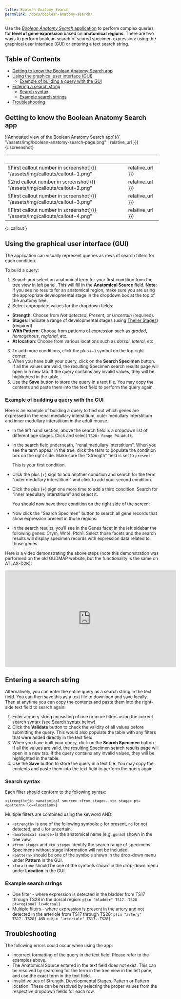 ```yaml
---
title: Boolean Anatomy Search
permalink: /docs/boolean-anatomy-search/
---
```


Use the [*Boolean Anatomy Search* application](https://www.atlas-d2k.org/deriva-webapps/boolean-search/) to perform complex queries for **level of gene expression** based on **anatomical regions**. There are two ways to perform boolean search of scored specimen expression: using the graphical user interface (GUI) or entering a text search string.

## Table of Contents

- [Getting to know the Boolean Anatomy Search app](#getting-to-know-the-boolean-anatomy-search-app)
- [Using the graphical user interface (GUI)](#using-the-graphical-user-interface-gui)
  - [Example of building a query with the GUI](#example-of-building-a-query-with-the-gui)
- [Entering a search string](#entering-a-search-string)
  - [Search syntax](#search-syntax)
  - [Example search strings](#example-search-strings)
- [Troubleshooting](#troubleshooting)

## Getting to know the Boolean Anatomy Search app

![Annotated view of the Boolean Anatomy Search app]({{ "/assets/img/boolean-anatomy-search-page.png" | relative_url }}){:.screenshot}

| &nbsp;   |  &nbsp;      |
|---------- |-------------------|
| ![First callout number in screenshot]({{ "/assets/img/callouts/callout-1.png" | relative_url }}) | Tree view of anatomy terms that conform to the  [GUDMAP Ontology](https://www.atlas-d2k.org/resources/ontology/). The dropdown button allows you to specify a [Theiler Age Stage](https://www.atlas-d2k.org/resources/theiler-stages/) for the tree. The default is  *TS23 (15dpc)*. |
| ![2nd callout number in screenshot]({{ "/assets/img/callouts/callout-2.png" | relative_url }}) | Text field that displays the query as a search string. |
| ![First callout number in screenshot]({{ "/assets/img/callouts/callout-3.png" | relative_url }}) | Fields to add additional conditions to the query. |
| ![First callout number in screenshot]({{ "/assets/img/callouts/callout-4.png" | relative_url }}) | The **Search Specimen** button opens a search results page of all GUDMAP [Specimen data](https://www.atlas-d2k.org/chaise/recordset/#2/Gene_Expression:Specimen) that conforms to the query.|
{: .callout }

## Using the graphical user interface (GUI)

The application can visually represent queries as rows of search filters for each condition.

To build a query:
1. Search and select an anatomical term for your first condition from the tree view in left panel. This will fill in the **Anatomical Source** field. **Note:** If you see no results for an anatomical region, make sure you are using the appropriate developmental stage in the dropdown box at the top of the anatomy tree.
2. Select appropriate values for the dropdown fields:
  - **Strength**: Choose from *Not detected*, *Present*, or *Uncertain* (required).
  - **Stages**: Indicate a range of developmental stages (using [Theiler Stages](https://www.atlas-d2k.org/resources/theiler-stages/)) (required).
  - **With Pattern**: Choose from patterns of expression such as *graded*, *homogenous*, *regional*, etc.
  - **At location**: Choose from various locations such as *dorsal*, *lateral*, etc.
3. To add more conditions, click the plus (+) symbol on the top right corner.
4. When you have built your query, click on the **Search Specimen** button. If all the values are valid, the resulting Specimen search results page will open in a new tab. If the query contains any invalid values, they will be highlighted in the table.
4. Use the **Save** button to store the query in a text file. You may copy the contents and paste them into the text field to perform the query again.

### Example of building a query with the GUI

Here is an example of building a query to find out which genes are expressed in the renal medullary interstitium, outer medullary interstitium and inner medullary interstitium in the adult mouse.

* In the left hand section, above the search field is a dropdown list of different age stages. Click and select `TS28: Range P4-Adult`.

* In the search field underneath, "renal medullary interstitium". When you see the term appear in the tree, click the term to populate the condition box on the right side. Make sure the "Strength" field is set to `present`.

  This is your first condition.

* Click the plus (+) sign to add another condition and search for the term "outer medullary interstitium" and click to add your second condition.

* Click the plus (+) sign one more time to add a third condition. Search for “inner medullary interstitium” and select it.

  You should now have three condition on the right side of the screen:

* Now click the "Search Specimen" button to search all gene records that show expression present in those regions:

* In the search results, you’ll see in the Genes facet in the left sidebar the following genes: Crym, Wnt4, Ptch1. Select those facets and the search results will display specimen records with expression data related to those genes.

Here is a video demonstrating the above steps (note this demonstration was performed on the old GUDMAP website, but the functionality is the same on ATLAS-D2K):

<iframe width="560" height="315" src="https://www.youtube.com/embed/FCYddOXGhGk" frameborder="0" allow="accelerometer; autoplay; clipboard-write; encrypted-media; gyroscope; picture-in-picture" allowfullscreen></iframe>

## Entering a search string

Alternatively, you can enter the entire query as a search string in the text field. You can then save this as a text file to download and save locally. Then at anytime you can copy the contents and paste them into the right-side text field to search again:

1. Enter a query string consisting of one or more filters using the correct search syntax (see [Search syntax](#search-syntax) below).
2. Click the **Validate** button to check the validity of all values before submitting the query. This would also populate the table with any filters that were added directly in the text field.
3. When you have built your query, click on the **Search Specimen** button. If all the values are valid, the resulting Specimen search results page will open in a new tab. If the query contains any invalid values, they will be highlighted in the table.
4. Use the **Save** button to store the query in a text file. You may copy the contents and paste them into the text field to perform the query again.

### Search syntax

Each filter should conform to the following syntax:
```
<strength>{in <anatomical source> <from stage>..<to stage> pt=<pattern> lc=<location>}
```
Multiple filters are combined using the keyword AND:

- `<strength>` is one of the following symbols: `p` for present, `nd` for not detected, and `u` for uncertain.
- `<anatomical source>` is the anatomical name (e.g. `gonad`) shown in the tree view.
- `<from stage>` and `<to stage>` identify the search range of specimens. Specimens without stage information will not be included.
- `<pattern>` should be one of the symbols shown in the drop-down menu under **Pattern** in the GUI.
- `<location>` should be one of the symbols shown in the drop-down menu under **Location** in the GUI.

### Example search strings

- One filter - where expression is detected in the bladder from TS17 through TS28 in the dorsal region: `p{in "bladder" TS17..TS28 pt=regional lc=dorsal}`
- Multiple filters - where expression is present in the artery and not detected in the arteriole from TS17 through TS28: `p{in "artery" TS17..TS28} AND nd{in "arteriole" TS17..TS28}`

## Troubleshooting

The following errors could occur when using the app:

- Incorrect formatting of the query in the text field. Please refer to the examples above.
- The Anatomical Source entered in the text field does not exist. This can be resolved by searching for the term in the tree view in the left pane, and use the exact term in the text field.
- Invalid values of Strength, Developmental Stages, Pattern or Pattern location. These can be resolved by selecting the proper values from the respective dropdown fields for each row.
